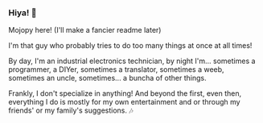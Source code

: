 ### Hiya! :dizzy:

Mojopy here! (I'll make a fancier readme later)

I'm that guy who probably tries to do too many things at once at all times!

By day, I'm an industrial electronics technician, by night I'm... sometimes a programmer, a DIYer, sometimes a translator, sometimes a weeb, sometimes an uncle, sometimes... a buncha of other things.

Frankly, I don't specialize in anything! And beyond the first, even then, everything I do is mostly for my own entertainment and or through my friends' or my family's suggestions.  :notes:
